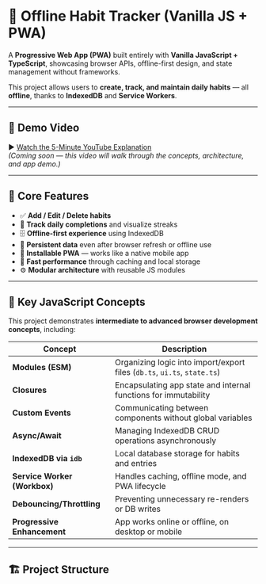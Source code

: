 # 🧠 Offline Habit Tracker (Vanilla JS + PWA)

A **Progressive Web App (PWA)** built entirely with **Vanilla JavaScript + TypeScript**, showcasing  browser APIs, offline-first design, and state management without frameworks.  

This project allows users to **create, track, and maintain daily habits** — all **offline**, thanks to **IndexedDB** and **Service Workers**.

---

## 🎥 Demo Video

▶️ [Watch the 5-Minute YouTube Explanation](https://youtu.be/your-video-link-here)  
*(Coming soon — this video will walk through the concepts, architecture, and app demo.)*

---

## 🧩 Core Features

- ✅ **Add / Edit / Delete habits**
- 📅 **Track daily completions** and visualize streaks
- 🗄️ **Offline-first experience** using IndexedDB
- 💾 **Persistent data** even after browser refresh or offline use
- 📱 **Installable PWA** — works like a native mobile app
- 🚀 **Fast performance** through caching and local storage
- ⚙️ **Modular architecture** with reusable JS modules

---

## 🧠 Key JavaScript Concepts

This project demonstrates **intermediate to advanced browser development concepts**, including:

| Concept | Description |
|----------|-------------|
| **Modules (ESM)** | Organizing logic into import/export files (`db.ts`, `ui.ts`, `state.ts`) |
| **Closures** | Encapsulating app state and internal functions for immutability |
| **Custom Events** | Communicating between components without global variables |
| **Async/Await** | Managing IndexedDB CRUD operations asynchronously |
| **IndexedDB via `idb`** | Local database storage for habits and entries |
| **Service Worker (Workbox)** | Handles caching, offline mode, and PWA lifecycle |
| **Debouncing/Throttling** | Preventing unnecessary re-renders or DB writes |
| **Progressive Enhancement** | App works online or offline, on desktop or mobile |

---

## 🏗️ Project Structure

